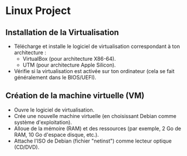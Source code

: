# Linux Project

## Installation de la Virtualisation
- Télécharge et installe le logiciel de virtualisation correspondant à ton architecture :
  - VirtualBox (pour architecture X86-64).
  - UTM (pour architecture Apple Silicon).
- Vérifie si la virtualisation est activée sur ton ordinateur (cela se fait généralement dans le BIOS/UEFI).

## Création de la machine virtuelle (VM)
- Ouvre le logiciel de virtualisation.
- Crée une nouvelle machine virtuelle (en choisissant Debian comme système d'exploitation).
- Alloue de la mémoire (RAM) et des ressources (par exemple, 2 Go de RAM, 10 Go d'espace disque, etc.).
- Attache l'ISO de Debian (fichier "netinst") comme lecteur optique (CD/DVD).